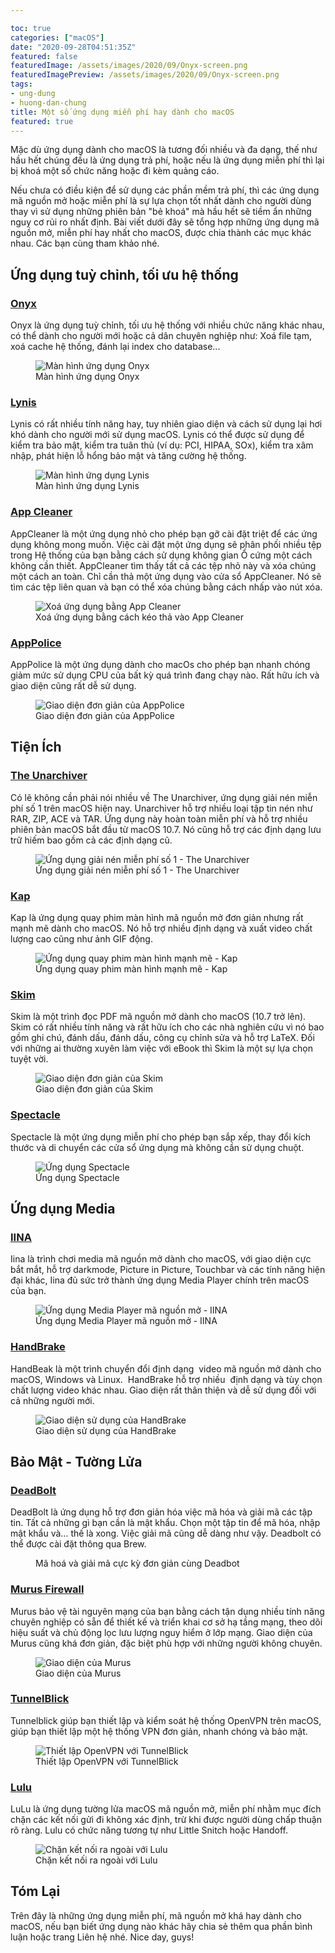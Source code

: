 ```yaml
---

toc: true
categories: ["macOS"]
date: "2020-09-28T04:51:35Z"
featured: false
featuredImage: /assets/images/2020/09/Onyx-screen.png
featuredImagePreview: /assets/images/2020/09/Onyx-screen.png
tags:
- ung-dung
- huong-dan-chung
title: Một số ứng dụng miễn phí hay dành cho macOS
featured: true
---
```


Mặc dù ứng dụng dành cho macOS là tương đối nhiều và đa dạng, thế như hầu hết chúng đều là ứng dụng trả phí, hoặc nếu là ứng dụng miễn phí thì lại bị khoá một số chức năng hoặc đi kèm quảng cáo.

Nếu chưa có điều kiện để sử dụng các phần mềm trả phí, thì các ứng dụng mã nguồn mở hoặc miễn phí là sự lựa chọn tốt nhất dành cho người dùng thay vì sử dụng những phiên bản "bẻ khoá" mà hầu hết sẽ tiềm ẩn những nguy cơ rủi ro nhất định. Bài viết dưới đây sẽ tổng hợp những ứng dụng mã nguồn mở, miễn phí hay nhất cho macOS, được chia thành các mục khác nhau. Các bạn cùng tham khảo nhé.

## Ứng dụng tuỳ chỉnh, tối ưu hệ thống

### [Onyx](https://www.titanium-software.fr/en/onyx.html)

Onyx là ứng dụng tuỳ chỉnh, tối ưu hệ thống với nhiều chức năng khác nhau, có thể dành cho người mới hoặc cả dân chuyên nghiệp như: Xoá file tạm, xoá cache hệ thống, đánh lại index cho database...

<figure class="kg-card kg-image-card kg-card-hascaption"><img src="/assets/images/2020/09/Onyx-screen.png" class="kg-image" alt="Màn hình ứng dụng Onyx"  sizes="(min-width: 720px) 720px"><figcaption class="text-center">Màn hình ứng dụng Onyx</figcaption></figure>

### [Lynis](https://cisofy.com/lynis/)

Lynis có rất nhiều tính năng hay, tuy nhiên giao diện và cách sử dụng lại hơi khó dành cho người mới sử dụng macOS. Lynis có thể được sử dụng để kiểm tra bảo mật, kiểm tra tuân thủ (ví dụ: PCI, HIPAA, SOx), kiểm tra xâm nhập, phát hiện lỗ hổng bảo mật và tăng cường hệ thống.

<figure class="kg-card kg-image-card kg-card-hascaption"><img src="/assets/images/2020/09/lynis-screenshot.png" class="kg-image" alt="Màn hình ứng dụng Lynis" sizes="(min-width: 720px) 720px"><figcaption class="text-center">Màn hình ứng dụng Lynis</figcaption></figure>

### [App Cleaner](http://freemacsoft.net/appcleaner/)

AppCleaner là một ứng dụng nhỏ cho phép bạn gỡ cài đặt triệt để các ứng dụng không mong muốn. Việc cài đặt một ứng dụng sẽ phân phối nhiều tệp trong Hệ thống của bạn bằng cách sử dụng không gian Ổ cứng một cách không cần thiết. AppCleaner tìm thấy tất cả các tệp nhỏ này và xóa chúng một cách an toàn. Chỉ cần thả một ứng dụng vào cửa sổ AppCleaner. Nó sẽ tìm các tệp liên quan và bạn có thể xóa chúng bằng cách nhấp vào nút xóa.

<figure class="kg-card kg-image-card kg-card-hascaption"><img src="/assets/images/2020/09/appcleaner-screen.png" class="kg-image" alt="Xoá ứng dụng bằng App Cleaner"><figcaption class="text-center">Xoá ứng dụng bằng cách kéo thả vào App Cleaner</figcaption></figure>

### [AppPolice](https://github.com/AppPolice/AppPolice)

AppPolice là một ứng dụng dành cho macOs cho phép bạn nhanh chóng giảm mức sử dụng CPU của bất kỳ quá trình đang chạy nào. Rất hữu ích và giao diện cũng rất dễ sử dụng.

<figure class="kg-card kg-image-card kg-card-hascaption"><img src="/assets/images/2020/09/fdffd054-cc65-11e5-8405-cc224ea4ab3b.png" class="kg-image" alt="Giao diện đơn giản của AppPolice" ><figcaption class="text-center">Giao diện đơn giản của AppPolice</figcaption></figure>

## Tiện Ích

### [The Unarchiver](https://theunarchiver.com/)

Có lẽ không cần phải nói nhiều về The Unarchiver, ứng dụng giải nén miễn phí số 1 trên macOS hiện nay. Unarchiver hỗ trợ nhiều loại tập tin nén như RAR, ZIP, ACE và TAR. Ứng dụng này hoàn toàn miễn phí và hỗ trợ nhiều phiên bản macOS bắt đầu từ macOS 10.7. Nó cũng hỗ trợ các định dạng lưu trữ hiếm bao gồm cả các định dạng cũ.

<figure class="kg-card kg-image-card kg-card-hascaption"><img src="/assets/images/2020/09/unarchiver-screenshot-01.png" class="kg-image" alt="Ứng dụng giải nén miễn phí số 1 - The Unarchiver" sizes="(min-width: 720px) 720px"><figcaption class="text-center">Ứng dụng giải nén miễn phí số 1 - The Unarchiver</figcaption></figure>

### [Kap](https://getkap.co/)

Kap là ứng dụng quay phim màn hình mã nguồn mở đơn giản nhưng rất mạnh mẽ dành cho macOS. Nó hỗ trợ nhiều định dạng và xuất video chất lượng cao cũng như ảnh GIF động.

<figure class="kg-card kg-image-card kg-card-hascaption"><img src="/assets/images/2020/09/Kap-Screenshot.png" class="kg-image" alt="Ứng dụng quay phim màn hình mạnh mẽ - Kap" sizes="(min-width: 720px) 720px"><figcaption class="text-center">Ứng dụng quay phim màn hình mạnh mẽ - Kap</figcaption></figure>

### [Skim](https://skim-app.sourceforge.io/)

Skim là một trình đọc PDF mã nguồn mở dành cho macOS (10.7 trở lên). Skim có rất nhiều tính năng và rất hữu ích cho các nhà nghiên cứu vì nó bao gồm ghi chú, đánh dấu, đánh dấu, công cụ chỉnh sửa và hỗ trợ LaTeX. Đối với những ai thường xuyên làm việc với eBook thì Skim là một sự lựa chọn tuyệt vời.

<figure class="kg-card kg-image-card kg-card-hascaption"><img src="/assets/images/2020/09/Skim-Screenshot.png" class="kg-image" alt="Giao diện đơn giản của Skim" ><figcaption class="text-center">Giao diện đơn giản của Skim</figcaption></figure>

### [Spectacle](https://www.spectacleapp.com/)

Spectacle là một ứng dụng miễn phí cho phép bạn sắp xếp, thay đổi kích thước và di chuyển các cửa sổ ứng dụng mà không cần sử dụng chuột.

<figure class="kg-card kg-image-card kg-card-hascaption"><img src="/assets/images/2020/09/spectacle-screenshot.png" class="kg-image" alt="Ứng dụng Spectacle"  sizes="(min-width: 720px) 720px"><figcaption class="text-center">Ứng dụng Spectacle</figcaption></figure>

## Ứng dụng Media

### [IINA](https://iina.io/)

Iina là trình chơi media mã nguồn mở dành cho macOS, với giao diện cực bắt mắt, hỗ trợ darkmode, Picture in Picture, Touchbar và các tính năng hiện đại khác, Iina đủ sức trở thành ứng dụng Media Player chính trên macOS của bạn.

<figure class="kg-card kg-image-card kg-card-hascaption"><img src="/assets/images/2020/09/image-24.png" class="kg-image" alt="Ứng dụng Media Player mã nguồn mở - IINA" sizes="(min-width: 720px) 720px"><figcaption class="text-center">Ứng dụng Media Player mã nguồn mở - IINA</figcaption></figure>


### [HandBrake](https://handbrake.fr/)

HandBeak là một trình chuyển đổi định dạng &nbsp;video mã nguồn mở dành cho macOS, Windows và Linux. &nbsp;HandBrake hỗ trợ nhiều &nbsp;định dạng và tùy chọn chất lượng video khác nhau. Giao diện rất thân thiện và dễ sử dụng đối với cả những người mới.

<figure class="kg-card kg-image-card kg-card-hascaption"><img src="/assets/images/2020/09/handbrake_screenshot.png" class="kg-image" alt="Giao diện sử dụng của HandBrake" sizes="(min-width: 720px) 720px"><figcaption class="text-center">Giao diện sử dụng của HandBrake</figcaption></figure>

## Bảo Mật - Tường Lửa

### [DeadBolt](https://github.com/alichtman/deadbolt)

DeadBolt là ứng dụng hỗ trợ đơn giản hóa việc mã hóa và giải mã các tập tin. Tất cả những gì bạn cần là mật khẩu. Chọn một tập tin để mã hóa, nhập mật khẩu và… thế là xong. Việc giải mã cũng dễ dàng như vậy. Deadbolt có thể được cài đặt thông qua Brew.

<figure class="kg-card kg-image-card kg-card-hascaption"><img src="/assets/images/2020/09/deadbolt-header.png" class="kg-image" alt sizes="(min-width: 720px) 720px"><figcaption class="text-center">Mã hoá và giải mã cực kỳ đơn giản cùng Deadbot</figcaption></figure>

### [Murus Firewall](https://www.murusfirewall.com/murus/)

Murus bảo vệ tài nguyên mạng của bạn bằng cách tận dụng nhiều tính năng chuyên nghiệp có sẵn để thiết kế và triển khai cơ sở hạ tầng mạng, theo dõi hiệu suất và chủ động lọc lưu lượng nguy hiểm ở lớp mạng. Giao diện của Murus cũng khá đơn giản, đặc biệt phù hợp với những người không chuyên.

<figure class="kg-card kg-image-card kg-card-hascaption"><img src="/assets/images/2020/09/firewallfiltering2.jpeg" class="kg-image" alt="Giao diện của Murus" sizes="(min-width: 720px) 720px"><figcaption class="text-center">Giao diện của Murus</figcaption></figure>

### [TunnelBlick](https://tunnelblick.net/index.html)

Tunnelblick giúp bạn thiết lập và kiểm soát hệ thống OpenVPN trên macOS, giúp bạn thiết lập một hệ thống VPN đơn giản, nhanh chóng và bảo mật.

<figure class="kg-card kg-image-card kg-card-hascaption"><img src="/assets/images/2020/09/tunnel-blick.png" class="kg-image" alt="Thiết lập OpenVPN với TunnelBlick" sizes="(min-width: 720px) 720px"><figcaption class="text-center">Thiết lập OpenVPN với TunnelBlick</figcaption></figure>

### [Lulu](https://objective-see.com/products/lulu.html)

LuLu là ứng dụng tường lửa macOS mã nguồn mở, miễn phí nhằm mục đích chặn các kết nối gửi đi không xác định, trừ khi được người dùng chấp thuận rõ ràng. Lulu có chức năng tương tự như Little Snitch hoặc Handoff.

<figure class="kg-card kg-image-card kg-card-hascaption"><img src="/assets/images/2020/10/lulu.png" class="kg-image" alt="Chặn kết nối ra ngoài với Lulu" sizes="(min-width: 720px) 720px"><figcaption class="text-center">Chặn kết nối ra ngoài với Lulu</figcaption></figure>

## Tóm Lại

Trên đây là những ứng dụng miễn phí, mã nguồn mở khá hay dành cho macOS, nếu bạn biết ứng dụng nào khác hãy chia sẻ thêm qua phần bình luận hoặc trang Liên hệ nhé. Nice day, guys!

